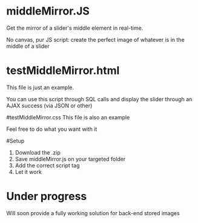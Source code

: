 # middleMirror.JS
Get the mirror of a slider's middle element in real-time.

No canvas, pur JS script: create the perfect image of whatever is in the middle of a slider

#
# testMiddleMirror.html
This file is just an example.

You can use this script through SQL calls and display the slider through an AJAX success (via JSON or other)

#testMiddleMirror.css
This file is also an example

Feel free to do what you want with it

#Setup
1. Download the .zip
2. Save middleMirror.js on your targeted folder
3. Add the correct script tag
4. Let it work

# Under progress
Will soon provide a fully working solution for back-end stored images
